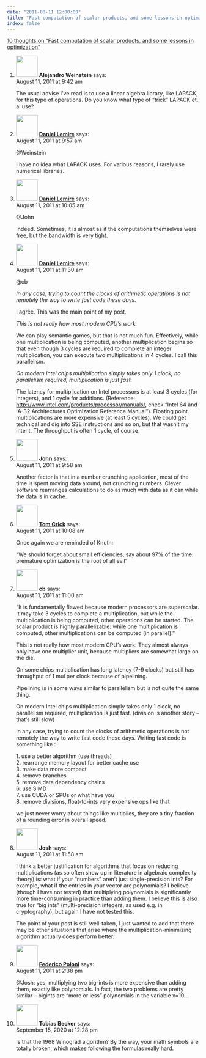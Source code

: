 ```yaml
---
date: "2011-08-11 12:00:00"
title: "Fast computation of scalar products, and some lessons in optimization"
index: false
---
```


[10 thoughts on &ldquo;Fast computation of scalar products, and some lessons in optimization&rdquo;](/lemire/blog/2011/08-11-fast-computation-of-scalar-products-and-some-lessons-in-optimization)

<ol class="comment-list">
<li id="comment-54629" class="comment even thread-even depth-1">
<div class="comment-author vcard">
<img alt src="https://secure.gravatar.com/avatar/76b44c7bca8bbfde592937ad891d7140?s=56&#038;d=mm&#038;r=g" srcset="https://secure.gravatar.com/avatar/76b44c7bca8bbfde592937ad891d7140?s=112&#038;d=mm&#038;r=g 2x" class="avatar avatar-56 photo" height="56" width="56" decoding="async" /> <b class="fn">Alejandro Weinstein</b> <span class="says">says:</span> </div>
<div class="comment-metadata"><time datetime="2011-08-11T09:42:39+00:00">August 11, 2011 at 9:42 am</time></a> </div>
<div class="comment-content">
<p>The usual advise I&rsquo;ve read is to use a linear algebra library, like LAPACK, for this type of operations. Do you know what type of &ldquo;trick&rdquo; LAPACK et. al use?</p>
</div>
</li>
<li id="comment-54630" class="comment byuser comment-author-lemire bypostauthor odd alt thread-odd thread-alt depth-1">
<div class="comment-author vcard">
<img alt src="https://secure.gravatar.com/avatar/2ca999bef9535950f5b84281a4dab006?s=56&#038;d=mm&#038;r=g" srcset="https://secure.gravatar.com/avatar/2ca999bef9535950f5b84281a4dab006?s=112&#038;d=mm&#038;r=g 2x" class="avatar avatar-56 photo" height="56" width="56" decoding="async" /> <b class="fn"><a href="https://lemire.me/blog/" class="url" rel="ugc">Daniel Lemire</a></b> <span class="says">says:</span> </div>
<div class="comment-metadata"><time datetime="2011-08-11T09:57:41+00:00">August 11, 2011 at 9:57 am</time></a> </div>
<div class="comment-content">
<p>@Weinstein</p>
<p>I have no idea what LAPACK uses. For various reasons, I rarely use numerical libraries.</p>
</div>
</li>
<li id="comment-54632" class="comment byuser comment-author-lemire bypostauthor even thread-even depth-1">
<div class="comment-author vcard">
<img alt src="https://secure.gravatar.com/avatar/2ca999bef9535950f5b84281a4dab006?s=56&#038;d=mm&#038;r=g" srcset="https://secure.gravatar.com/avatar/2ca999bef9535950f5b84281a4dab006?s=112&#038;d=mm&#038;r=g 2x" class="avatar avatar-56 photo" height="56" width="56" loading="lazy" decoding="async" /> <b class="fn"><a href="https://lemire.me/blog/" class="url" rel="ugc">Daniel Lemire</a></b> <span class="says">says:</span> </div>
<div class="comment-metadata"><time datetime="2011-08-11T10:05:42+00:00">August 11, 2011 at 10:05 am</time></a> </div>
<div class="comment-content">
<p>@John</p>
<p>Indeed. Sometimes, it is almost as if the computations themselves were free, but the bandwidth is very tight.</p>
</div>
</li>
<li id="comment-54636" class="comment byuser comment-author-lemire bypostauthor odd alt thread-odd thread-alt depth-1">
<div class="comment-author vcard">
<img alt src="https://secure.gravatar.com/avatar/2ca999bef9535950f5b84281a4dab006?s=56&#038;d=mm&#038;r=g" srcset="https://secure.gravatar.com/avatar/2ca999bef9535950f5b84281a4dab006?s=112&#038;d=mm&#038;r=g 2x" class="avatar avatar-56 photo" height="56" width="56" loading="lazy" decoding="async" /> <b class="fn"><a href="https://lemire.me/blog/" class="url" rel="ugc">Daniel Lemire</a></b> <span class="says">says:</span> </div>
<div class="comment-metadata"><time datetime="2011-08-11T11:30:11+00:00">August 11, 2011 at 11:30 am</time></a> </div>
<div class="comment-content">
<p>@cb</p>
<p><em>In any case, trying to count the clocks of arithmetic operations is not remotely the way to write fast code these days.</em></p>
<p>I agree. This was the main point of my post.</p>
<p><em>This is not really how most modern CPU&rsquo;s work.</em></p>
<p>We can play semantic games, but that is not much fun. Effectively, while one multiplication is being computed, another multiplication begins so that even though 3 cycles are required to complete an integer multiplication, you can execute two multiplications in 4 cycles. I call this parallelism.</p>
<p><em>On modern Intel chips multiplication simply takes only 1 clock, no parallelism required, multiplication is just fast.</em></p>
<p>The latency for multiplication on Intel processors is at least 3 cycles (for integers), and 1 cycle for additions. (Reference: <a href="http://www.intel.com/products/processor/manuals/" rel="nofollow ugc">http://www.intel.com/products/processor/manuals/</a>, check &ldquo;Intel 64 and IA-32 Architectures Optimization Reference Manual&rdquo;). Floating point multiplications are more expensive (at least 5 cycles). We could get technical and dig into SSE instructions and so on, but that wasn&rsquo;t my intent. The throughput is often 1 cycle, of course.</p>
</div>
</li>
<li id="comment-54631" class="comment even thread-even depth-1">
<div class="comment-author vcard">
<img alt src="https://secure.gravatar.com/avatar/a7f4f9dcbbf1d46d660b0a6c98435751?s=56&#038;d=mm&#038;r=g" srcset="https://secure.gravatar.com/avatar/a7f4f9dcbbf1d46d660b0a6c98435751?s=112&#038;d=mm&#038;r=g 2x" class="avatar avatar-56 photo" height="56" width="56" loading="lazy" decoding="async" /> <b class="fn"><a href="http://www.johndcook.com/blog/" class="url" rel="ugc external nofollow">John</a></b> <span class="says">says:</span> </div>
<div class="comment-metadata"><time datetime="2011-08-11T09:58:28+00:00">August 11, 2011 at 9:58 am</time></a> </div>
<div class="comment-content">
<p>Another factor is that in a number crunching application, most of the time is spent moving data around, not crunching numbers. Clever software rearranges calculations to do as much with data as it can while the data is in cache.</p>
</div>
</li>
<li id="comment-54633" class="comment odd alt thread-odd thread-alt depth-1">
<div class="comment-author vcard">
<img alt src="https://secure.gravatar.com/avatar/e33dbedde1a703bee20205de8c397199?s=56&#038;d=mm&#038;r=g" srcset="https://secure.gravatar.com/avatar/e33dbedde1a703bee20205de8c397199?s=112&#038;d=mm&#038;r=g 2x" class="avatar avatar-56 photo" height="56" width="56" loading="lazy" decoding="async" /> <b class="fn"><a href="http://drtomcrick.wordpress.com" class="url" rel="ugc external nofollow">Tom Crick</a></b> <span class="says">says:</span> </div>
<div class="comment-metadata"><time datetime="2011-08-11T10:08:16+00:00">August 11, 2011 at 10:08 am</time></a> </div>
<div class="comment-content">
<p>Once again we are reminded of Knuth:</p>
<p>&ldquo;We should forget about small efficiencies, say about 97% of the time: premature optimization is the root of all evil&rdquo;</p>
</div>
</li>
<li id="comment-54634" class="comment even thread-even depth-1">
<div class="comment-author vcard">
<img alt src="https://secure.gravatar.com/avatar/c940f2dce578e9131f66827bef43eb2a?s=56&#038;d=mm&#038;r=g" srcset="https://secure.gravatar.com/avatar/c940f2dce578e9131f66827bef43eb2a?s=112&#038;d=mm&#038;r=g 2x" class="avatar avatar-56 photo" height="56" width="56" loading="lazy" decoding="async" /> <b class="fn">cb</b> <span class="says">says:</span> </div>
<div class="comment-metadata"><time datetime="2011-08-11T11:00:25+00:00">August 11, 2011 at 11:00 am</time></a> </div>
<div class="comment-content">
<p>&ldquo;It is fundamentally flawed because modern processors are superscalar. It may take 3 cycles to complete a multiplication, but while the multiplication is being computed, other operations can be started. The scalar product is highly parallelizable: while one multiplication is computed, other multiplications can be computed (in parallel).&rdquo;</p>
<p>This is not really how most modern CPU&rsquo;s work. They almost always only have one multiplier unit, because multipliers are somewhat large on the die.</p>
<p>On some chips multiplication has long latency (7-9 clocks) but still has throughput of 1 mul per clock because of pipelining.</p>
<p>Pipelining is in some ways similar to parallelism but is not quite the same thing.</p>
<p>On modern Intel chips multiplication simply takes only 1 clock, no parallelism required, multiplication is just fast. (division is another story &#8211; that&rsquo;s still slow)</p>
<p>In any case, trying to count the clocks of arithmetic operations is not remotely the way to write fast code these days. Writing fast code is something like :</p>
<p>1. use a better algorithm (use threads)<br/>
2. rearrange memory layout for better cache use<br/>
3. make data more compact<br/>
4. remove branches<br/>
5. remove data dependency chains<br/>
6. use SIMD<br/>
7. use CUDA or SPUs or what have you<br/>
8. remove divisions, float-to-ints very expensive ops like that</p>
<p>we just never worry about things like multiplies, they are a tiny fraction of a rounding error in overall speed.</p>
</div>
</li>
<li id="comment-54637" class="comment odd alt thread-odd thread-alt depth-1">
<div class="comment-author vcard">
<img alt src="https://secure.gravatar.com/avatar/a0dfee97295703f0a88f45b09cc21b9d?s=56&#038;d=mm&#038;r=g" srcset="https://secure.gravatar.com/avatar/a0dfee97295703f0a88f45b09cc21b9d?s=112&#038;d=mm&#038;r=g 2x" class="avatar avatar-56 photo" height="56" width="56" loading="lazy" decoding="async" /> <b class="fn">Josh</b> <span class="says">says:</span> </div>
<div class="comment-metadata"><time datetime="2011-08-11T11:58:28+00:00">August 11, 2011 at 11:58 am</time></a> </div>
<div class="comment-content">
<p>I think a better justification for algorithms that focus on reducing multiplications (as so often show up in literature in algebraic complexity theory) is: what if your &ldquo;numbers&rdquo; aren&rsquo;t just single-precision ints? For example, what if the entries in your vector are polynomials? I believe (though I have not tested) that multiplying polynomials is significantly more time-consuming in practice than adding them. I believe this is also true for &ldquo;big ints&rdquo; (multi-precision integers, as used e.g. in cryptography), but again I have not tested this.</p>
<p>The point of your post is still well-taken, I just wanted to add that there may be other situations that arise where the multiplication-minimizing algorithm actually does perform better.</p>
</div>
</li>
<li id="comment-54638" class="comment even thread-even depth-1">
<div class="comment-author vcard">
<img alt src="https://secure.gravatar.com/avatar/f11f029ed37378028bd610083c3ff336?s=56&#038;d=mm&#038;r=g" srcset="https://secure.gravatar.com/avatar/f11f029ed37378028bd610083c3ff336?s=112&#038;d=mm&#038;r=g 2x" class="avatar avatar-56 photo" height="56" width="56" loading="lazy" decoding="async" /> <b class="fn"><a href="http://fph.altervista.org" class="url" rel="ugc external nofollow">Federico Poloni</a></b> <span class="says">says:</span> </div>
<div class="comment-metadata"><time datetime="2011-08-11T14:38:41+00:00">August 11, 2011 at 2:38 pm</time></a> </div>
<div class="comment-content">
<p>@Josh: yes, multiplying two big-ints is more expensive than adding them, exactly like polynomials. In fact, the two problems are pretty similar &#8211; bigints are &ldquo;more or less&rdquo; polynomials in the variable x=10&#8230;</p>
</div>
</li>
<li id="comment-552685" class="comment odd alt thread-odd thread-alt depth-1">
<div class="comment-author vcard">
<img alt src="https://secure.gravatar.com/avatar/549416b3453edc8fc9fdaf7462ae88f9?s=56&#038;d=mm&#038;r=g" srcset="https://secure.gravatar.com/avatar/549416b3453edc8fc9fdaf7462ae88f9?s=112&#038;d=mm&#038;r=g 2x" class="avatar avatar-56 photo" height="56" width="56" loading="lazy" decoding="async" /> <b class="fn">Tobias Becker</b> <span class="says">says:</span> </div>
<div class="comment-metadata"><time datetime="2020-09-15T12:28:44+00:00">September 15, 2020 at 12:28 pm</time></a> </div>
<div class="comment-content">
<p>Is that the 1968 Winograd algorithm? By the way, your math symbols are totally broken, which makes following the formulas really hard.</p>
</div>
</li>
</ol>
